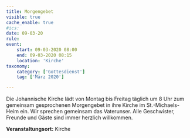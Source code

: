 ```yaml
---
title: Morgengebet
visible: true
cache_enable: true
#ics: 
date: 09-03-20
rule: 
event:
	start: 09-03-2020 08:00
	end: 09-03-2020 08:15
	location: 'Kirche'
taxonomy:
	category: ['Gottesdienst']
	tag: ['März 2020']

---
```

Die Johannische Kirche lädt von Montag bis Freitag täglich um 8 Uhr zum gemeinsam gesprochenen Morgengebet in ihre Kirche im St.-Michaels-Heim ein. Wir sprechen gemeinsam das Vaterunser. Alle Geschwister, Freunde und Gäste sind immer herzlich willkommen.



**Veranstaltungsort:** Kirche

